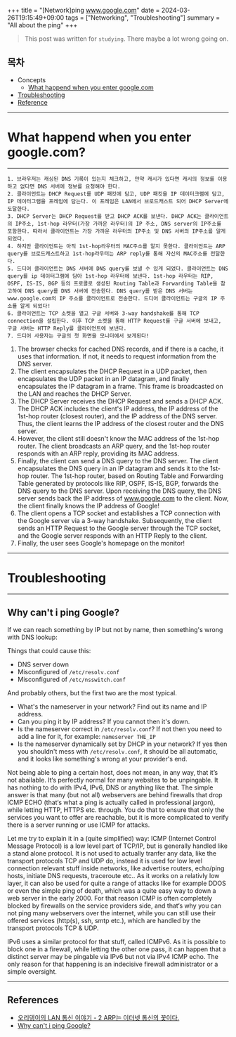 +++
title = "[Network]ping www.google.com"
date = 2024-03-26T19:15:49+09:00
tags = ["Networking", "Troubleshooting"]
summary = "All about the ping"
+++
> This post was written for `studying`. There maybe a lot wrong going on.

## 목차
* Concepts
  + [What happend when you enter google.com](#what-happend-when-you-enter-googlecom)
* [Troubleshooting](#troubleshooting)
* [Reference](#references)

---

# What happend when you enter google.com?
---

	1. 브라우저는 캐싱된 DNS 기록이 있는지 체크하고, 만약 캐시가 있다면 캐시의 정보를 이용하고 없다면 DNS 서버에 정보를 요청해야 한다.
	2. 클라이언트는 DHCP Request를 UDP 패킷에 담고, UDP 패킷을 IP 데이터크램에 담고, IP 데이터그램을 프레임에 담는다. 이 프레임은 LAN에서 브로드캐스트 되어 DHCP Server에 도달한다. 
	3. DHCP Server는 DHCP Request를 받고 DHCP ACK를 보낸다. DHCP ACK는 클라이언트의 IP주소, 1st-hop 라우터(가장 가까운 라우터)의 IP 주소, DNS server의 IP주소를 포함한다. 따라서 클라이언트는 가장 가까운 라우터의 IP주소 및 DNS 서버의 IP주소를 알게되었다. 
	4. 하지만 클라이언트는 아직 1st-hop라우터의 MAC주소를 알지 못한다. 클라이언트는 ARP query를 브로드캐스트하고 1st-hop라우터는 ARP reply를 통해 자신의 MAC주소를 전달한다. 
	5. 드디어 클라이언트는 DNS 서버에 DNS query를 보낼 수 있게 되었다. 클라이언트는 DNS query를 ip 데이터그램에 담아 1st-hop 라우터에 보낸다. 1st-hop 라우터는 RIP, OSPF, IS-IS, BGP 등의 프로콜로 생성된 Routing Table과 Forwarding Table을 참고하여 DNS query를 DNS 서버에 전송한다. DNS query를 받은 DNS 서버는 www.google.com의 IP 주소를 클라이언트로 전송한다. 드디어 클라이언트는 구글의 IP 주소를 알게 되었다! 
	6. 클라이언트는 TCP 소켓을 열고 구글 서버와 3-way handshake를 통해 TCP connection을 설립한다. 이후 TCP 소켓을 통해 HTTP Request를 구글 서버에 보내고, 구글 서버는 HTTP Reply를 클라이언트에 보낸다.
    7. 드디어 사용자는 구글의 첫 화면을 모니터에서 보게된다! 
1. The browser checks for cached DNS records, and if there is a cache, it uses that information. If not, it needs to request information from the DNS server.
2. The client encapsulates the DHCP Request in a UDP packet, then encapsulates the UDP packet in an IP datagram, and finally encapsulates the IP datagram in a frame. This frame is broadcasted on the LAN and reaches the DHCP Server.
3. The DHCP Server receives the DHCP Request and sends a DHCP ACK. The DHCP ACK includes the client's IP address, the IP address of the 1st-hop router (closest router), and the IP address of the DNS server. Thus, the client learns the IP address of the closest router and the DNS server.
4. However, the client still doesn't know the MAC address of the 1st-hop router. The client broadcasts an ARP query, and the 1st-hop router responds with an ARP reply, providing its MAC address.
5. Finally, the client can send a DNS query to the DNS server. The client encapsulates the DNS query in an IP datagram and sends it to the 1st-hop router. The 1st-hop router, based on Routing Table and Forwarding Table generated by protocols like RIP, OSPF, IS-IS, BGP, forwards the DNS query to the DNS server. Upon receiving the DNS query, the DNS server sends back the IP address of www.google.com to the client. Now, the client finally knows the IP address of Google!
6. The client opens a TCP socket and establishes a TCP connection with the Google server via a 3-way handshake. Subsequently, the client sends an HTTP Request to the Google server through the TCP socket, and the Google server responds with an HTTP Reply to the client.
7. Finally, the user sees Google's homepage on the monitor!

---

# Troubleshooting
---

## Why can't i ping Google? 

If we can reach something by IP but not by name, then something's wrong with DNS lookup:

Things that could cause this:
- DNS server down
- Misconfigured of `/etc/resolv.conf`
- Misconfigured of `/etc/nsswitch.conf`

And probably others, but the first two are the most typical.

- What's the nameserver in your network? Find out its name and IP address.
- Can you ping it by IP address? If you cannot then it's down.
- Is the nameserver correct in `/etc/resolv.conf`? If not then you need to add a line for it, for example: `nameserver THE_IP`
- Is the nameserver dynamically set by DHCP in your network? If yes then you shouldn't mess with `/etc/resolv.conf`, it should be all automatic, and it looks like something's wrong at your provider's end.

Not being able to ping a certain host, does not mean, in any way, that it’s not abailable. It‘s perfectly normal for many websites to be unpingable. It has nothing to do with IPv4, IPv6, DNS or anything like that. The simple answer is that many (but not all) webservers are behind firewalls that drop ICMP ECHO (that‘s what a ping is actually called in professional jargon), while letting HTTP, HTTPS etc. through. You do that to ensure that only the services you want to offer are reachable, but it is more complicated to verify there is a server running or use ICMP for attacks.

Let me try to explain it in a (quite simplified) way:
 ICMP (Internet Control Message Protocol) is a low level part of TCP/IP, but is generally handled like a stand alone protocol. It is not used to actually tranfer any data, like the transport protocols TCP and UDP do, instead it is used for low level connection relevant stuff inside networks, like advertise routers, echo/ping hosts, initiate DNS requests, traceroute etc.. As it works on a relativly low layer, it can also be used for quite a range of attacks like for example DDOS or even the simple ping of death, which was a quite easy way to down a web server in the early 2000. For that reason ICMP is often completely blocked by firewalls on the service providers side, and that‘s why you can not ping many webservers over the internet, while you can still use their offered services (http(s), ssh, smtp etc.), which are handled by the transport protocols TCP & UDP.

IPv6 uses a similar protocol for that stuff, called ICMPv6. As it is possible to block one in a firewall, while letting the other one pass, it can happen that a distinct server may be pingable via IPv6 but not via IPv4 ICMP echo. The only reason for that happening is an indecisive firewall administrator or a simple oversight.

---

## References

- [오리뎅이의 LAN 통신 이야기 - 2 ARP는 이더넷 통신의 꽃이다.][blog]
- [Why can't i ping Google?][unix]

[blog]:[https://blog.naver.com/goduck2/220138802591]
[unix]:https://unix.stackexchange.com/questions/109404/why-cant-i-ping-google

